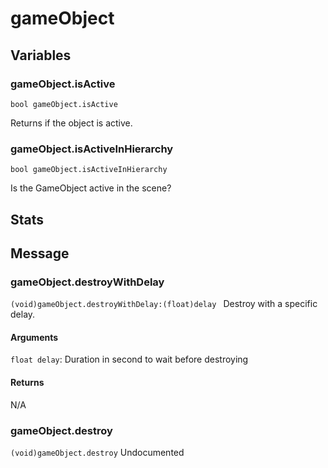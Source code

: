 # gameObject
## Variables
### gameObject.isActive
`bool gameObject.isActive`

Returns if the object is active.
### gameObject.isActiveInHierarchy
`bool gameObject.isActiveInHierarchy`

Is the GameObject active in the scene?
## Stats
## Message
### gameObject.destroyWithDelay
`(void)gameObject.destroyWithDelay:(float)delay `
Destroy with a specific delay.
#### Arguments
`float delay`: Duration in second to wait before destroying

#### Returns
N/A
### gameObject.destroy
`(void)gameObject.destroy`
Undocumented

